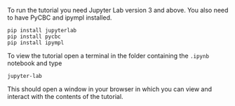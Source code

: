 To run the tutorial you need Jupyter Lab version 3 and above. You also need to have PyCBC and ipympl installed.

```
pip install jupyterlab
pip install pycbc
pip install ipympl
```

To view the tutorial open a terminal in the folder containing the `.ipynb` notebook and type

`jupyter-lab`

This should open a window in your browser in which you can view and interact with the contents of the tutorial.
